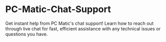# PC-Matic-Chat-Support
Get instant help from PC Matic's chat support! Learn how to reach out through live chat for fast, efficient assistance with any technical issues or questions you have.
